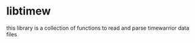 libtimew
========

this library is a collection of functions to read and parse timewarrior data files
